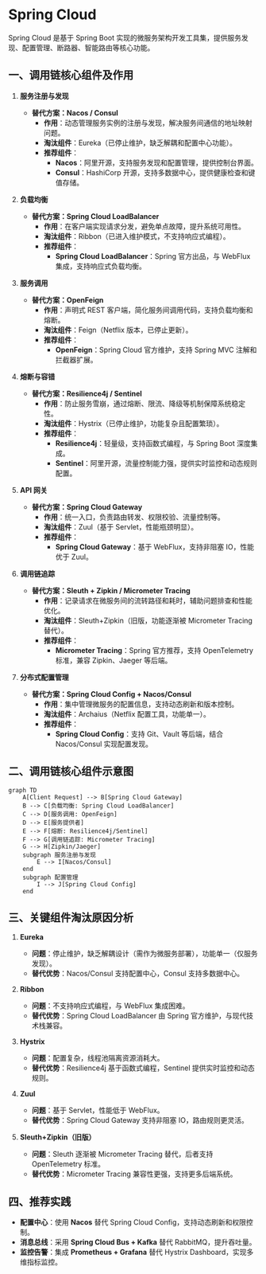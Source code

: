 # Spring Cloud

Spring Cloud 是基于 Spring Boot 实现的微服务架构开发工具集，提供服务发现、配置管理、断路器、智能路由等核心功能。

## 一、调用链核心组件及作用
1. **服务注册与发现**
    - **替代方案：Nacos / Consul**
        - **作用**：动态管理服务实例的注册与发现，解决服务间通信的地址映射问题。
        - **淘汰组件**：Eureka（已停止维护，缺乏解耦和配置中心功能）。
        - **推荐组件**：
            - **Nacos**：阿里开源，支持服务发现和配置管理，提供控制台界面。
            - **Consul**：HashiCorp 开源，支持多数据中心，提供健康检查和键值存储。

2. **负载均衡**
    - **替代方案：Spring Cloud LoadBalancer**
        - **作用**：在客户端实现请求分发，避免单点故障，提升系统可用性。
        - **淘汰组件**：Ribbon（已进入维护模式，不支持响应式编程）。
        - **推荐组件**：
            - **Spring Cloud LoadBalancer**：Spring 官方出品，与 WebFlux 集成，支持响应式负载均衡。

3. **服务调用**
    - **替代方案：OpenFeign**
        - **作用**：声明式 REST 客户端，简化服务间调用代码，支持负载均衡和熔断。
        - **淘汰组件**：Feign（Netflix 版本，已停止更新）。
        - **推荐组件**：
            - **OpenFeign**：Spring Cloud 官方维护，支持 Spring MVC 注解和拦截器扩展。

4. **熔断与容错**
    - **替代方案：Resilience4j / Sentinel**
        - **作用**：防止服务雪崩，通过熔断、限流、降级等机制保障系统稳定性。
        - **淘汰组件**：Hystrix（已停止维护，功能复杂且配置繁琐）。
        - **推荐组件**：
            - **Resilience4j**：轻量级，支持函数式编程，与 Spring Boot 深度集成。
            - **Sentinel**：阿里开源，流量控制能力强，提供实时监控和动态规则配置。

5. **API 网关**
    - **替代方案：Spring Cloud Gateway**
        - **作用**：统一入口，负责路由转发、权限校验、流量控制等。
        - **淘汰组件**：Zuul（基于 Servlet，性能瓶颈明显）。
        - **推荐组件**：
            - **Spring Cloud Gateway**：基于 WebFlux，支持非阻塞 IO，性能优于 Zuul。

6. **调用链追踪**
    - **替代方案：Sleuth + Zipkin / Micrometer Tracing**
        - **作用**：记录请求在微服务间的流转路径和耗时，辅助问题排查和性能优化。
        - **淘汰组件**：Sleuth+Zipkin（旧版，功能逐渐被 Micrometer Tracing 替代）。
        - **推荐组件**：
            - **Micrometer Tracing**：Spring 官方推荐，支持 OpenTelemetry 标准，兼容 Zipkin、Jaeger 等后端。

7. **分布式配置管理**
    - **替代方案：Spring Cloud Config + Nacos/Consul**
        - **作用**：集中管理微服务的配置信息，支持动态刷新和版本控制。
        - **淘汰组件**：Archaius（Netflix 配置工具，功能单一）。
        - **推荐组件**：
            - **Spring Cloud Config**：支持 Git、Vault 等后端，结合 Nacos/Consul 实现配置发现。

## 二、调用链核心组件示意图
```mermaid
graph TD
    A[Client Request] --> B[Spring Cloud Gateway]
    B --> C[负载均衡: Spring Cloud LoadBalancer]
    C --> D[服务调用: OpenFeign]
    D --> E[服务提供者]
    E --> F[熔断: Resilience4j/Sentinel]
    F --> G[调用链追踪: Micrometer Tracing]
    G --> H[Zipkin/Jaeger]
    subgraph 服务注册与发现
        E --> I[Nacos/Consul]
    end
    subgraph 配置管理
        I --> J[Spring Cloud Config]
    end
```

## 三、关键组件淘汰原因分析
1. **Eureka**
    - **问题**：停止维护，缺乏解耦设计（需作为微服务部署），功能单一（仅服务发现）。
    - **替代优势**：Nacos/Consul 支持配置中心，Consul 支持多数据中心。

2. **Ribbon**
    - **问题**：不支持响应式编程，与 WebFlux 集成困难。
    - **替代优势**：Spring Cloud LoadBalancer 由 Spring 官方维护，与现代技术栈兼容。

3. **Hystrix**
    - **问题**：配置复杂，线程池隔离资源消耗大。
    - **替代优势**：Resilience4j 基于函数式编程，Sentinel 提供实时监控和动态规则。

4. **Zuul**
    - **问题**：基于 Servlet，性能低于 WebFlux。
    - **替代优势**：Spring Cloud Gateway 支持非阻塞 IO，路由规则更灵活。

5. **Sleuth+Zipkin（旧版）**
    - **问题**：Sleuth 逐渐被 Micrometer Tracing 替代，后者支持 OpenTelemetry 标准。
    - **替代优势**：Micrometer Tracing 兼容性更强，支持更多后端系统。

## 四、推荐实践
- **配置中心**：使用 **Nacos** 替代 Spring Cloud Config，支持动态刷新和权限控制。
- **消息总线**：采用 **Spring Cloud Bus + Kafka** 替代 RabbitMQ，提升吞吐量。
- **监控告警**：集成 **Prometheus + Grafana** 替代 Hystrix Dashboard，实现多维指标监控。
